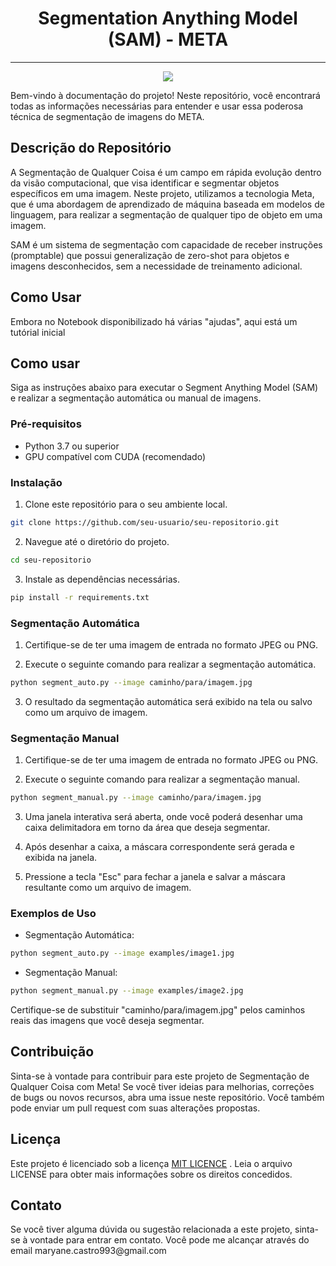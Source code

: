 <h1 align="center">Segmentation Anything Model (SAM) - META</h1>
<hr>
<p align="center">
<img src="http://img.shields.io/static/v1?label=STATUS&message=FINALIZADO&color=GREEN&style=for-the-badge"/>
</p>

<p>Bem-vindo à documentação do projeto! Neste repositório, você encontrará todas as informações necessárias para entender e usar essa poderosa técnica de segmentação de imagens do META.</p>


<h2>Descrição do Repositório</h2>
<p>A Segmentação de Qualquer Coisa é um campo em rápida evolução dentro da visão computacional, que visa identificar e segmentar objetos específicos em uma imagem. Neste projeto, utilizamos a tecnologia Meta, que é uma abordagem de aprendizado de máquina baseada em modelos de linguagem, para realizar a segmentação de qualquer tipo de objeto em uma imagem.</p>

<p>SAM é um sistema de segmentação com capacidade de receber instruções (promptable) que possui generalização de zero-shot para objetos e imagens desconhecidos, sem a necessidade de treinamento adicional.</p>


<h2>Como Usar</h2>
<p>Embora no Notebook disponibilizado há várias "ajudas", aqui está um tutórial inicial</p>

## Como usar

Siga as instruções abaixo para executar o Segment Anything Model (SAM) e realizar a segmentação automática ou manual de imagens.

### Pré-requisitos

- Python 3.7 ou superior
- GPU compatível com CUDA (recomendado)

### Instalação

1. Clone este repositório para o seu ambiente local.

```bash
git clone https://github.com/seu-usuario/seu-repositorio.git
```

2. Navegue até o diretório do projeto.

```bash
cd seu-repositorio
```

3. Instale as dependências necessárias.

```bash
pip install -r requirements.txt
```

### Segmentação Automática

1. Certifique-se de ter uma imagem de entrada no formato JPEG ou PNG.

2. Execute o seguinte comando para realizar a segmentação automática.

```bash
python segment_auto.py --image caminho/para/imagem.jpg
```

3. O resultado da segmentação automática será exibido na tela ou salvo como um arquivo de imagem.

### Segmentação Manual

1. Certifique-se de ter uma imagem de entrada no formato JPEG ou PNG.

2. Execute o seguinte comando para realizar a segmentação manual.

```bash
python segment_manual.py --image caminho/para/imagem.jpg
```

3. Uma janela interativa será aberta, onde você poderá desenhar uma caixa delimitadora em torno da área que deseja segmentar.

4. Após desenhar a caixa, a máscara correspondente será gerada e exibida na janela.

5. Pressione a tecla "Esc" para fechar a janela e salvar a máscara resultante como um arquivo de imagem.

### Exemplos de Uso

- Segmentação Automática:

```bash
python segment_auto.py --image examples/image1.jpg
```

- Segmentação Manual:

```bash
python segment_manual.py --image examples/image2.jpg
```

Certifique-se de substituir "caminho/para/imagem.jpg" pelos caminhos reais das imagens que você deseja segmentar.






<h2>Contribuição</h2>
<p>Sinta-se à vontade para contribuir para este projeto de Segmentação de Qualquer Coisa com Meta! Se você tiver ideias para melhorias, correções de bugs ou novos recursos, abra uma issue neste repositório. Você também pode enviar um pull request com suas alterações propostas.</p>


<h2>Licença</h2>
<p>Este projeto é licenciado sob a licença <a href="https://opensource.org/license/mit/">MIT LICENCE</a>
. Leia o arquivo LICENSE para obter mais informações sobre os direitos concedidos.</p>

<h2>Contato</h2>


<p>Se você tiver alguma dúvida ou sugestão relacionada a este projeto, sinta-se à vontade para entrar em contato. Você pode me alcançar através do email maryane.castro993@gmail.com</p>
